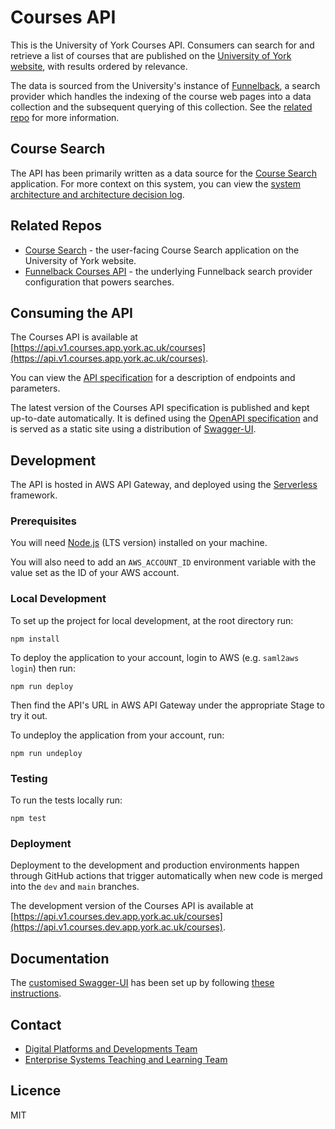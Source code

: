 # Courses API

This is the University of York Courses API. Consumers can search for and retrieve a list of courses that are published on the [University of York website](https://www.york.ac.uk), with results ordered by relevance.

The data is sourced from the University's instance of [Funnelback](https://www.funnelback.com/home), a search provider which handles the indexing of the course web pages into a data collection and the subsequent querying of this collection. See the [related repo](https://github.com/university-of-york/uoy-config-funnelback-courses) for more information.

## Course Search

The API has been primarily written as a data source for the [Course Search](https://github.com/university-of-york/uoy-app-course-search) application. For more context on this system, you can view the [system architecture and architecture decision log](https://github.com/university-of-york/uoy-app-course-search/wiki).

## Related Repos

- [Course Search](https://github.com/university-of-york/uoy-app-course-search) - the user-facing Course Search application on the University of York website.
- [Funnelback Courses API](https://github.com/university-of-york/uoy-config-funnelback-courses) - the underlying Funnelback search provider configuration that powers searches.

## Consuming the API

The Courses API is available at [https://api.v1.courses.app.york.ac.uk/courses](https://api.v1.courses.app.york.ac.uk/courses).

You can view the [API specification](https://university-of-york.github.io/uoy-api-courses/) for a description of endpoints and parameters.

The latest version of the Courses API specification is published and kept up-to-date automatically. It is defined using the [OpenAPI specification](https://swagger.io/docs/specification/about/) and is served as a static site using a distribution of [Swagger-UI](https://github.com/swagger-api/swagger-ui/tree/master/dist).

## Development

The API is hosted in AWS API Gateway, and deployed using the [Serverless](https://www.serverless.com/) framework.

### Prerequisites

You will need [Node.js](https://nodejs.org/en/download/) (LTS version) installed on your machine.

You will also need to add an `AWS_ACCOUNT_ID` environment variable with the value set as the ID of your AWS account.

### Local Development

To set up the project for local development, at the root directory run:

```
npm install
```

To deploy the application to your account, login to AWS (e.g. `saml2aws login`) then run:

```
npm run deploy
```

Then find the API's URL in AWS API Gateway under the appropriate Stage to try it out.

To undeploy the application from your account, run:

```
npm run undeploy
```

### Testing

To run the tests locally run:

```
npm test
```

### Deployment

Deployment to the development and production environments happen through GitHub actions that trigger automatically when new code is merged into the `dev` and `main` branches.

The development version of the Courses API is available at [https://api.v1.courses.dev.app.york.ac.uk/courses](https://api.v1.courses.dev.app.york.ac.uk/courses).

## Documentation

The [customised Swagger-UI](https://university-of-york.github.io/uoy-config-funnelback-courses/) has been set up by following [these instructions](https://wiki.york.ac.uk/display/ittechdocs/Hosting+API+Documentation+with+Swagger+UI).

## Contact

- [Digital Platforms and Developments Team](mailto:marketing-support@york.ac.uk)
- [Enterprise Systems Teaching and Learning Team](mailto:esg-teaching-and-learning-group@york.ac.uk)

## Licence

MIT
